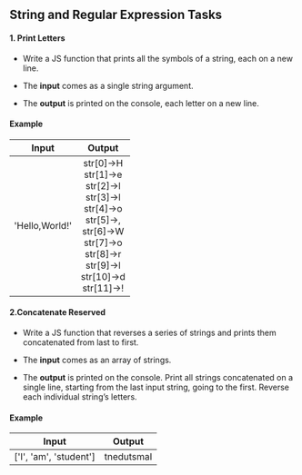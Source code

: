 ## String and Regular Expression Tasks

#### 1. Print Letters

* Write a JS function that prints all the symbols of a string, each on a new line.

* The <b>input</b> comes as a single string argument.

* The <b>output</b> is printed on the console, each letter on a new line.

#### Example

| Input      | Output        |
| -----------|:-------------:|
| 'Hello,World!'| str[0]->H<br>str[1]->e<br>str[2]->l<br>str[3]->l<br>str[4]->o<br>str[5]->,<br>str[6]->W<br>str[7]->o<br>str[8]->r<br>str[9]->l<br>str[10]->d<br>str[11]->!

#### 2.Concatenate Reserved

* Write a JS function that reverses a series of strings and prints them concatenated from last to first.

* The <b>input</b> comes as an array of strings.

* The <b>output</b> is printed on the console. Print all strings concatenated on a single line, starting from the last input
string, going to the first. Reverse each individual string’s letters.

#### Example

| Input      | Output        |
| -----------|:-------------:|
| [&#39;I&#39;, &#39;am&#39;, &#39;student&#39;]| tnedutsmaI|
